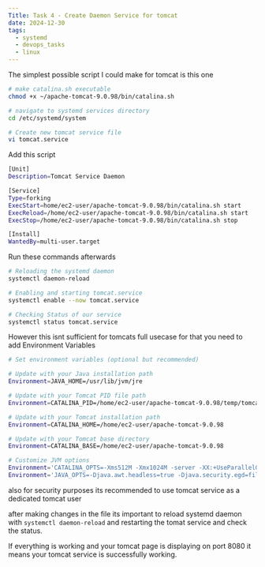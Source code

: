 ```yaml
---
Title: Task 4 - Create Daemon Service for tomcat
date: 2024-12-30
tags:
  - systemd
  - devops_tasks
  - linux
---
```

The simplest possible script I could make for tomcat is this one

```bash
# make catalina.sh executable
chmod +x ~/apache-tomcat-9.0.98/bin/catalina.sh 

# navigate to systemd services directory
cd /etc/systemd/system

# Create new tomcat service file
vi tomcat.service
```

Add this script 
```bash
[Unit]
Description=Tomcat Service Daemon

[Service]
Type=forking
ExecStart=home/ec2-user/apache-tomcat-9.0.98/bin/catalina.sh start
ExecReload=/home/ec2-user/apache-tomcat-9.0.98/bin/catalina.sh start
ExecStop=/home/ec2-user/apache-tomcat-9.0.98/bin/catalina.sh stop

[Install]
WantedBy=multi-user.target
```

Run these commands afterwards
```bash
# Reloading the systemd daemon
systemctl daemon-reload

# Enabling and starting tomcat.service
systemctl enable --now tomcat.service

# Checking Status of our service
systemctl status tomcat.service
```

However this isnt sufficient for tomcats full usecase
for that you need to add Environment Variables
```bash
# Set environment variables (optional but recommended) 

# Update with your Java installation path
Environment=JAVA_HOME=/usr/lib/jvm/jre 

# Update with your Tomcat PID file path 
Environment=CATALINA_PID=/home/ec2-user/apache-tomcat-9.0.98/temp/tomcat.pid 

# Update with your Tomcat installation path 
Environment=CATALINA_HOME=/home/ec2-user/apache-tomcat-9.0.98 

# Update with your Tomcat base directory 
Environment=CATALINA_BASE=/home/ec2-user/apache-tomcat-9.0.98 

# Customize JVM options 
Environment='CATALINA_OPTS=-Xms512M -Xmx1024M -server -XX:+UseParallelGC'
Environment='JAVA_OPTS=-Djava.awt.headless=true -Djava.security.egd=file:/dev/./urandom'

```

also for security purposes its recommended to use tomcat service as a dedicated tomcat user

after making changes in the file its important to reload systemd daemon with `systemctl daemon-reload` and restarting the tomat service and check the status.

If everything is working and your tomcat page is displaying on port 8080 it means your tomcat service is successfully working.


